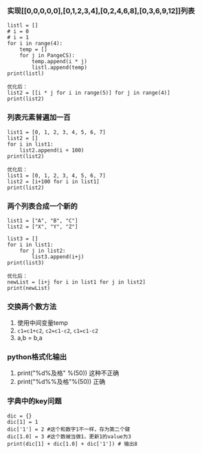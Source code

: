 ### 实现[[0,0,0,0,0],[0,1,2,3,4],[0,2,4,6,8],[0,3,6,9,12]]列表

```
listl = []
# i = 0
# i = 1
for i in range(4):
	temp = []
	for j in PangeCS):
		temp.append(i * j)
		listl.append(temp)
print(listl)

优化后：
list2 = [[i * j for i in range(5)] for j in range(4)]
print(list2)
```

### 列表元素普遍加一百
```
list1 = [0, 1, 2, 3, 4, 5, 6, 7]
list2 = []
for i in list1:
	list2.append(i + 100)
print(list2)

优化后：
list1 = [0, 1, 2, 3, 4, 5, 6, 7]
list2 = [i+100 for i in list1]
print(list2)
```

### 两个列表合成一个新的
```
list1 = ["A", "B", "C"]
list2 = ["X", "Y", "Z"]

list3 = []
for i in list1:
	for j in list2:
		list3.append(i+j)
print(list3)

优化后：
newList = [i+j for i in list1 for j in list2]
print(newList)
```

### 交换两个数方法
1. 使用中间变量temp
2. `c1=c1+c2`, `c2=c1-c2`, `c1=c1-c2`
3. a,b = b,a

### python格式化输出
1. print("%d\%及格" %(50)) 这种不正确
2. print("%d%%及格"%(50)) 正确

### 字典中的key问题
```
dic = {}
dic[1] = 1 
dic['1'] = 2 #这个和数字1不一样，存为第二个键
dic[1.0] = 3 #这个数被当做1，更新1的value为3
print(dic[1] + dic[1.0] + dic['1']) # 输出8
```
<!--stackedit_data:
eyJoaXN0b3J5IjpbLTE5OTcyODAyNTQsLTkxMTMxMDk3OCwyMT
A3ODY4NTU4LDQ2OTY0NzcxLC0xNDg3MjQyNzM2LDIzMTY5Mjk5
NV19
-->